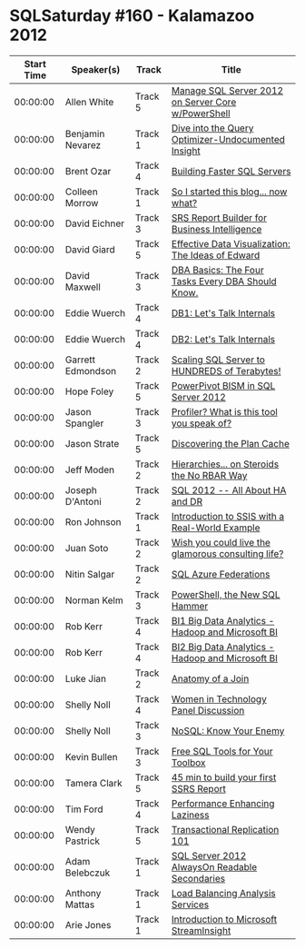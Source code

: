 # SQLSaturday #160 - Kalamazoo 2012
Start Time|Speaker(s)|Track|Title
---|---|---|---
00:00:00|Allen White|Track 5|[Manage SQL Server 2012 on Server Core w/PowerShell](10013.md)
00:00:00|Benjamin Nevarez|Track 1|[Dive into the Query Optimizer-Undocumented Insight](10340.md)
00:00:00|Brent Ozar|Track 4|[Building Faster SQL Servers](10731.md)
00:00:00|Colleen Morrow|Track 1|[So I started this blog... now what?](11776.md)
00:00:00|David Eichner|Track 3|[SRS Report Builder for Business Intelligence](12743.md)
00:00:00|David Giard|Track 5|[Effective Data Visualization: The Ideas of Edward ](12816.md)
00:00:00|David Maxwell|Track 3|[DBA Basics: The Four Tasks Every DBA Should Know.](13324.md)
00:00:00|Eddie Wuerch|Track 4|[DB1: Let's Talk Internals](14075.md)
00:00:00|Eddie Wuerch|Track 4|[DB2: Let's Talk Internals](14076.md)
00:00:00|Garrett Edmondson|Track 2|[Scaling SQL Server to HUNDREDS of Terabytes!](14409.md)
00:00:00|Hope Foley|Track 5|[PowerPivot  BISM in SQL Server 2012](15010.md)
00:00:00|Jason Spangler|Track 3|[Profiler? What is this tool you speak of?](15880.md)
00:00:00|Jason Strate|Track 5|[Discovering the Plan Cache](15926.md)
00:00:00|Jeff Moden|Track 2|[Hierarchies... on Steroids the No RBAR Way](16053.md)
00:00:00|Joseph D'Antoni|Track 2|[SQL 2012 -- All About HA and DR](16180.md)
00:00:00|Ron Johnson|Track 1|[Introduction to SSIS with a Real-World Example](17307.md)
00:00:00|Juan Soto|Track 2|[Wish you could live the glamorous consulting life?](17658.md)
00:00:00|Nitin Salgar|Track 2|[SQL Azure Federations](21466.md)
00:00:00|Norman Kelm|Track 3|[PowerShell, the New SQL Hammer](21514.md)
00:00:00|Rob Kerr|Track 4|[BI1 Big Data Analytics - Hadoop and Microsoft BI](23063.md)
00:00:00|Rob Kerr|Track 4|[BI2 Big Data Analytics - Hadoop and Microsoft BI](23064.md)
00:00:00|Luke Jian|Track 2|[Anatomy of a Join](24319.md)
00:00:00|Shelly Noll|Track 4|[Women in Technology Panel Discussion](24411.md)
00:00:00|Shelly Noll|Track 3|[NoSQL: Know Your Enemy](24412.md)
00:00:00|Kevin Bullen|Track 3|[Free SQL Tools for Your Toolbox](25099.md)
00:00:00|Tamera Clark|Track 5|[45 min to build your first SSRS Report](26002.md)
00:00:00|Tim Ford|Track 4|[Performance Enhancing Laziness](26849.md)
00:00:00|Wendy Pastrick|Track 5|[Transactional Replication 101](27802.md)
00:00:00|Adam Belebczuk|Track 1|[SQL Server 2012 AlwaysOn Readable Secondaries](8979.md)
00:00:00|Anthony Mattas|Track 1|[Load Balancing Analysis Services](9678.md)
00:00:00|Arie Jones|Track 1|[Introduction to Microsoft StreamInsight](9820.md)
